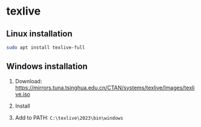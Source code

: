 # texlive

## Linux installation

```bash
sudo apt install texlive-full
```

## Windows installation

1. Download: <https://mirrors.tuna.tsinghua.edu.cn/CTAN/systems/texlive/Images/texlive.iso>

2. Install

3. Add to PATH: `C:\texlive\2023\bin\windows`

